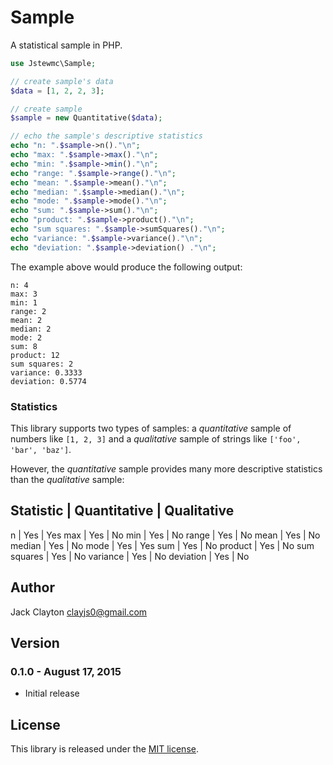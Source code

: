 # Sample
A statistical sample in PHP.

```php
use Jstewmc\Sample;

// create sample's data
$data = [1, 2, 2, 3];

// create sample
$sample = new Quantitative($data);

// echo the sample's descriptive statistics
echo "n: ".$sample->n()."\n";
echo "max: ".$sample->max()."\n";
echo "min: ".$sample->min()."\n";
echo "range: ".$sample->range()."\n"; 
echo "mean: ".$sample->mean()."\n";
echo "median: ".$sample->median()."\n";
echo "mode: ".$sample->mode()."\n";
echo "sum: ".$sample->sum()."\n";
echo "product: ".$sample->product()."\n";
echo "sum squares: ".$sample->sumSquares()."\n";
echo "variance: ".$sample->variance()."\n";
echo "deviation: ".$sample->deviation() ."\n";
```

The example above would produce the following output:

``` 
n: 4
max: 3
min: 1
range: 2
mean: 2
median: 2
mode: 2
sum: 8
product: 12
sum squares: 2
variance: 0.3333
deviation: 0.5774
```

### Statistics

This library supports two types of samples: a *quantitative* sample of numbers like `[1, 2, 3]` and a *qualitative* sample of strings like `['foo', 'bar', 'baz']`. 

However, the *quantitative* sample provides many more descriptive statistics than the *qualitative* sample:

Statistic   | Quantitative | Qualitative
--------------------------------------
n           | Yes          | Yes
max         | Yes          | No
min         | Yes          | No
range       | Yes          | No
mean        | Yes          | No
median      | Yes          | No
mode        | Yes          | Yes
sum         | Yes          | No
product     | Yes          | No
sum squares | Yes          | No
variance    | Yes          | No
deviation   | Yes          | No


## Author

Jack Clayton [clayjs0@gmail.com](mailto:clayjs0@gmail.com)


## Version

### 0.1.0 - August 17, 2015

* Initial release


## License

This library is released under the [MIT license](https://github.com/jstewmc/sample/blob/master/LICENSE).







